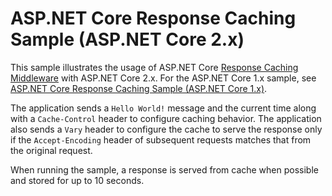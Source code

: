 # ASP.NET Core Response Caching Sample (ASP.NET Core 2.x)

This sample illustrates the usage of ASP.NET Core [Response Caching Middleware](xref:performance/caching/middleware) with ASP.NET Core 2.x. For the ASP.NET Core 1.x sample, see [ASP.NET Core Response Caching Sample (ASP.NET Core 1.x)](https://github.com/aspnet/Docs/tree/master/aspnetcore/performance/caching/middleware/samples/1.x).

The application sends a `Hello World!` message and the current time along with a `Cache-Control` header to configure caching behavior. The application also sends a `Vary` header to configure the cache to serve the response only if the `Accept-Encoding` header of subsequent requests matches that from the original request.

When running the sample, a response is served from cache when possible and stored for up to 10 seconds.
